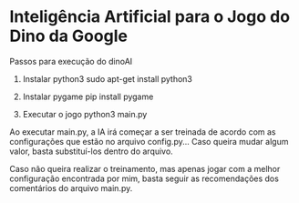 # Inteligência Artificial para o Jogo do Dino da Google

Passos para execução do dinoAI

1. Instalar python3
sudo apt-get install python3

2. Instalar pygame
pip install pygame

3. Executar o jogo
python3 main.py

Ao executar main.py, a IA irá começar a ser treinada de acordo com as configurações que estão no arquivo config.py... Caso queira mudar algum valor, basta substituí-los dentro do arquivo.

Caso não queira realizar o treinamento, mas apenas jogar com a melhor configuração encontrada por mim, basta seguir as recomendações dos comentários do arquivo main.py.
